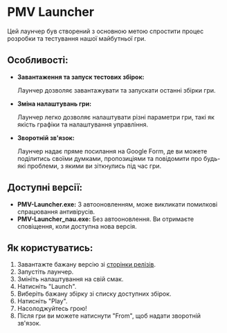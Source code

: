 # PMV Launcher

Цей лаунчер був створений з основною метою спростити процес розробки та тестування нашої майбутньої гри.

## Особливості:

- **Завантаження та запуск тестових збірок:** 

    Лаунчер дозволяє завантажувати та запускати останні збірки гри.

- **Зміна налаштувань гри:** 

    Лаунчер легко дозволяє налаштувати різні параметри гри, такі як якість графіки та налаштування управління.

- **Зворотній зв'язок:** 

    Лаунчер надає пряме посилання на Google Form, де ви можете поділитись своїми думками, пропозиціями та повідомити про будь-які проблеми, з якими ви зіткнулись під час гри.

## Доступні версії:
- **PMV-Launcher.exe:** З автооновленням, може викликати помилкові спрацювання антивірусів.
- **PMV-Launcher_nau.exe:** Без автооновлення. Ви отримаєте сповіщення, коли доступна нова версія.

## Як користуватись:
1. Завантажте бажану версію зі [сторінки релізів](https://github.com/MikeAtom/PMV-Launcher/releases).
2. Запустіть лаунчер.
3. Змініть налаштування на свій смак.
4. Натисніть "Launch".
5. Виберіть бажану збірку зі списку доступних збірок.
6. Натисніть "Play".
7. Насолоджуйтесь грою!
8. Після гри ви можете натиснути "From", щоб надати зворотній зв'язок.
